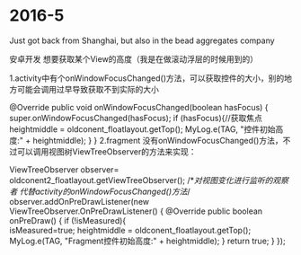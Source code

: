 # 2016-5
Just got back from Shanghai, but also in the bead aggregates company


安卓开发 想要获取某个View的高度（我是在做滚动浮层的时候用到的）

1.activity中有个onWindowFocusChanged()方法，可以获取控件的大小，别的地方可能会调用过早导致获取不到实际的大小

 @Override
    public void onWindowFocusChanged(boolean hasFocus) {
        super.onWindowFocusChanged(hasFocus);
       if (hasFocus){//获取焦点
            heightmiddle = oldconent_floatlayout.getTop();
            MyLog.e(TAG, "控件初始高度:" + heightmiddle);
        }
    }
2.fragment 没有onWindowFocusChanged()方法，不过可以调用视图树ViewTreeObserver的方法来实现：

ViewTreeObserver observer= oldconent2_floatlayout.getViewTreeObserver();
/**对视图变化进行监听的观察者    代替activity的onWindowFocusChanged()方法*/
observer.addOnPreDrawListener(new ViewTreeObserver.OnPreDrawListener() {
    @Override
     public boolean onPreDraw() {
        if (!isMeasured){  
            isMeasured=true;
            heightmiddle = oldconent_floatlayout.getTop();
            MyLog.e(TAG, "Fragment控件初始高度:" + heightmiddle);
        }
        return true;
    }
});

